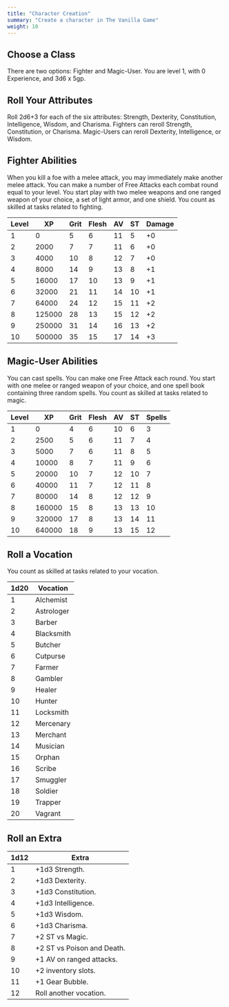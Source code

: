 ```yaml
---
title: "Character Creation"
summary: "Create a character in The Vanilla Game"
weight: 10
---
```


## Choose a Class

There are two options: Fighter and Magic-User. You are level 1, with 0 Experience, and 3d6 x 5gp.

## Roll Your Attributes

Roll 2d6+3 for each of the six attributes: Strength, Dexterity, Constitution, Intelligence, Wisdom,
and Charisma. Fighters can reroll Strength, Constitution, or Charisma. Magic-Users can reroll
Dexterity, Intelligence, or Wisdom.

## Fighter Abilities

When you kill a foe with a melee attack, you may immediately make another melee attack. You can make
a number of Free Attacks each combat round equal to your level. You start play with two melee
weapons and one ranged weapon of your choice, a set of light armor, and one shield. You count as
skilled at tasks related to fighting.

| Level |   XP   | Grit | Flesh | AV  | ST  | Damage |
| ----- | ------ | ---- | ----- | --- | --- | ------ |
| 1     | 0      | 5    | 6     | 11  | 5   | +0     |
| 2     | 2000   | 7    | 7     | 11  | 6   | +0     |
| 3     | 4000   | 10   | 8     | 12  | 7   | +0     |
| 4     | 8000   | 14   | 9     | 13  | 8   | +1     |
| 5     | 16000  | 17   | 10    | 13  | 9   | +1     |
| 6     | 32000  | 21   | 11    | 14  | 10  | +1     |
| 7     | 64000  | 24   | 12    | 15  | 11  | +2     |
| 8     | 125000 | 28   | 13    | 15  | 12  | +2     |
| 9     | 250000 | 31   | 14    | 16  | 13  | +2     |
| 10    | 500000 | 35   | 15    | 17  | 14  | +3     |

## Magic-User Abilities

You can cast spells. You can make one Free Attack each round. You start with one melee or ranged
weapon of your choice, and one spell book containing three random spells. You count as skilled at
tasks related to magic.

| Level |   XP   | Grit | Flesh | AV  | ST  | Spells |
| ----- | ------ | ---- | ----- | --- | --- | ------ |
| 1     | 0      | 4    | 6     | 10  | 6   | 3      |
| 2     | 2500   | 5    | 6     | 11  | 7   | 4      |
| 3     | 5000   | 7    | 6     | 11  | 8   | 5      |
| 4     | 10000  | 8    | 7     | 11  | 9   | 6      |
| 5     | 20000  | 10   | 7     | 12  | 10  | 7      |
| 6     | 40000  | 11   | 7     | 12  | 11  | 8      |
| 7     | 80000  | 14   | 8     | 12  | 12  | 9      |
| 8     | 160000 | 15   | 8     | 13  | 13  | 10     |
| 9     | 320000 | 17   | 8     | 13  | 14  | 11     |
| 10    | 640000 | 18   | 9     | 13  | 15  | 12     |

## Roll a Vocation

You count as skilled at tasks related to your vocation.

| 1d20 |  Vocation  |
| ---- | ---------- |
| 1    | Alchemist  |
| 2    | Astrologer |
| 3    | Barber     |
| 4    | Blacksmith |
| 5    | Butcher    |
| 6    | Cutpurse   |
| 7    | Farmer     |
| 8    | Gambler    |
| 9    | Healer     |
| 10   | Hunter     |
| 11   | Locksmith  |
| 12   | Mercenary  |
| 13   | Merchant   |
| 14   | Musician   |
| 15   | Orphan     |
| 16   | Scribe     |
| 17   | Smuggler   |
| 18   | Soldier    |
| 19   | Trapper    |
| 20   | Vagrant    |

## Roll an Extra

| 1d12 |           Extra            |
| ---- | -------------------------- |
| 1    | +1d3 Strength.             |
| 2    | +1d3 Dexterity.            |
| 3    | +1d3 Constitution.         |
| 4    | +1d3 Intelligence.         |
| 5    | +1d3 Wisdom.               |
| 6    | +1d3 Charisma.             |
| 7    | +2 ST vs Magic.            |
| 8    | +2 ST vs Poison and Death. |
| 9    | +1 AV on ranged attacks.   |
| 10   | +2 inventory slots.        |
| 11   | +1 Gear Bubble.            |
| 12   | Roll another vocation.     |
